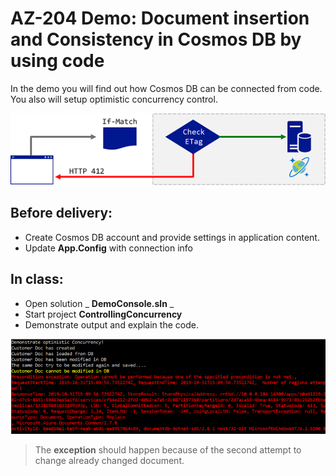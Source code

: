 # AZ-204 Demo: Document insertion and Consistency in Cosmos DB by using code

In the demo you will find out how Cosmos DB can be connected from code. You also will setup optimistic concurrency control.

![Schema](SCharp/schema.png)

## Before delivery:

- Create Cosmos DB account and provide settings in application content.
- Update **App.Config** with connection info

## In class:

- Open solution _ **DemoConsole.sln** _
- Start project **ControllingConcurrency**
- Demonstrate output and explain the code.

![Controlling](SCharp/stat.png)

> The **exception** should happen because of the second attempt to change already changed document.